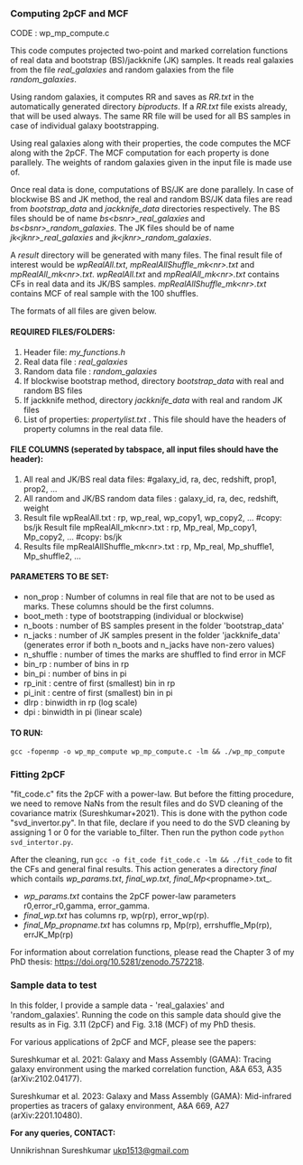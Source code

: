 ### Computing 2pCF and MCF

CODE : wp_mp_compute.c

This code computes projected two-point and marked correlation functions of real data and bootstrap (BS)/jackknife (JK) samples. It reads real galaxies from the file _real\_galaxies_ and random galaxies from the file _random\_galaxies_. 

Using random galaxies, it computes RR and saves as _RR.txt_ in the automatically generated directory _biproducts_. If a _RR.txt_ file exists already, that will be used always. The same RR file will be used for all BS samples in case of individual galaxy bootstrapping.  

Using real galaxies along with their properties, the code computes the MCF along with the 2pCF. The MCF computation for each property is done parallely. The weights of random galaxies given in the input file is made use of. 

Once real data is done, computations of BS/JK are done parallely. In case of blockwise BS and JK method, the real and random BS/JK data files are read from _bootstrap\_data_ and _jackknife\_data_ directories respectively. The BS files should be of name _bs\<bsnr\>\_real\_galaxies_ and _bs\<bsnr\>\_random\_galaxies_. The JK files should be of name _jk\<jknr\>\_real\_galaxies_ and _jk\<jknr\>\_random\_galaxies_.

A _result_ directory will be generated with many files. The final result file of interest would be _wpRealAll.txt_, _mpRealAllShuffle\_mk\<nr\>.txt_ and _mpRealAll\_mk\<nr\>.txt_. _wpRealAll.txt_ and _mpRealAll\_mk\<nr\>.txt_ contains CFs in real data and its JK/BS samples.  _mpRealAllShuffle\_mk\<nr\>.txt_ contains MCF of real sample with the 100 shuffles. 

The formats of all files are given below.

#### REQUIRED FILES/FOLDERS:

1. Header file: _my\_functions.h_ 
2. Real data file : _real\_galaxies_ 
3. Random data file : _random\_galaxies_
4. If blockwise bootstrap method, directory _bootstrap\_data_ with real and random BS files
5. If jackknife method, directory _jackknife\_data_ with real and random JK files
6. List of properties: _propertylist.txt_ . This file should have the headers of property columns in the real data file.

#### FILE COLUMNS (seperated by tabspace, all input files should have the header):

1. All real and JK/BS real data files: #galaxy\_id, ra, dec, redshift, prop1, prop2, ...
2. All random and JK/BS random data files : galaxy\_id, ra, dec, redshift, weight 
3. Result file wpRealAll.txt : rp, wp\_real, wp\_copy1, wp\_copy2, ... #copy: bs/jk
  Result file mpRealAll_mk\<nr\>.txt : rp, Mp_real, Mp_copy1, Mp_copy2, ... #copy: bs/jk
4. Results file mpRealAllShuffle_mk\<nr\>.txt : rp, Mp_real, Mp_shuffle1, Mp_shuffle2, ...

#### PARAMETERS TO BE SET:
 
- non_prop : Number of columns in real file that are not to be used as marks. These columns should be the first columns.
- boot_meth : type of bootstrapping (individual or blockwise)
- n_boots : number of BS samples present in the folder 'bootstrap_data'
- n_jacks : number of JK samples present in the folder 'jackknife_data' (generates error if both n_boots and n_jacks have non-zero values)
- n_shuffle : number of times the marks are shuffled to find error in MCF
- bin_rp : number of bins in rp
- bin_pi : number of bins in pi
- rp_init : centre of first (smallest) bin in rp
- pi_init : centre of first (smallest) bin in pi
- dlrp : binwidth in rp (log scale)
- dpi : binwidth in pi (linear scale)

#### TO RUN:

`gcc -fopenmp -o wp_mp_compute wp_mp_compute.c -lm && ./wp_mp_compute`
  
### Fitting 2pCF
  
"fit_code.c" fits the 2pCF with a power-law. But before the fitting procedure, we need to remove NaNs from the result files and do SVD cleaning of the covariance matrix (Sureshkumar+2021). This is done with the python code "svd_invertor.py". In that file, declare if you need to do the SVD cleaning by assigning 1 or 0 for the variable to_filter. Then run the python code `python svd_intertor.py`.
  
After the cleaning, run `gcc -o fit_code fit_code.c -lm && ./fit_code` to fit the CFs and general final results. This action generates a directory _final_ which contails _wp_params.txt_, _final_wp.txt_, _final_Mp_\<propname\>.txt_. 
  
  - _wp_params.txt_ contains the 2pCF power-law parameters r0,error_r0,gamma, error_gamma.
  - _final_wp.txt_ has columns rp, wp(rp), error_wp(rp). 
  - _final_Mp_propname.txt_ has columns rp, Mp(rp), errshuffle_Mp(rp), errJK_Mp(rp)  
  
For information about correlation functions, please read the Chapter 3 of my PhD thesis: https://doi.org/10.5281/zenodo.7572218.

### Sample data to test

In this folder, I provide a sample data - 'real_galaxies' and 'random_galaxies'. Running the code on this sample data should give the results as in Fig. 3.11 (2pCF) and Fig. 3.18 (MCF) of my PhD thesis.

For various applications of 2pCF and MCF, please see the papers:

Sureshkumar et al. 2021: Galaxy and Mass Assembly (GAMA): Tracing galaxy environment using the marked correlation function, A&A 653, A35 (arXiv:2102.04177).

Sureshkumar et al. 2023: Galaxy and Mass Assembly (GAMA): Mid-infrared properties as tracers of galaxy environment, A&A 669, A27 (arXiv:2201.10480).



**For any queries, CONTACT:**

Unnikrishnan Sureshkumar
ukp1513@gmail.com
